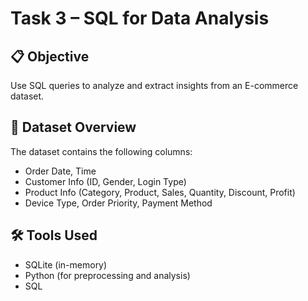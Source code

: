 
# Task 3 – SQL for Data Analysis

## 📋 Objective
Use SQL queries to analyze and extract insights from an E-commerce dataset.

## 📁 Dataset Overview
The dataset contains the following columns:
- Order Date, Time
- Customer Info (ID, Gender, Login Type)
- Product Info (Category, Product, Sales, Quantity, Discount, Profit)
- Device Type, Order Priority, Payment Method

## 🛠 Tools Used
- SQLite (in-memory)
- Python (for preprocessing and analysis)
- SQL
